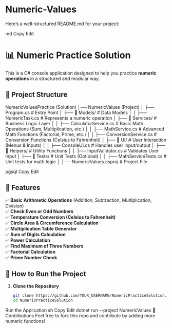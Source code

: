 # Numeric-Values
Here’s a well-structured README.md for your project:

md
Copy
Edit
# 📊 Numeric Practice Solution

This is a C# console application designed to help you practice **numeric operations** in a structured and modular way.

## 📂 Project Structure

NumericValuesPractice (Solution) │── NumericValues (Project) │ ├── Program.cs # Entry Point │ ├── 📂 Models/ # Data Models │ │ ├── NumericTask.cs # Represents a numeric operation │ ├── 📂 Services/ # Business Logic Layer │ │ ├── CalculatorService.cs # Basic Math Operations (Sum, Multiplication, etc.) │ │ ├── MathService.cs # Advanced Math Functions (Factorial, Prime, etc.) │ │ ├── ConversionService.cs # Conversion Functions (Celsius to Fahrenheit) │ ├── 📂 UI/ # User Interaction (Menus & Inputs) │ │ ├── ConsoleUI.cs # Handles user input/output │ ├── 📂 Helpers/ # Utility Functions │ │ ├── InputValidator.cs # Validates User Input │ ├── 📂 Tests/ # Unit Tests (Optional) │ │ ├── MathServiceTests.cs # Unit tests for math logic │ ├── NumericValues.csproj # Project File

pgsql
Copy
Edit

## 📌 Features

✅ **Basic Arithmetic Operations** (Addition, Subtraction, Multiplication, Division)  
✅ **Check Even or Odd Numbers**  
✅ **Temperature Conversion (Celsius to Fahrenheit)**  
✅ **Circle Area & Circumference Calculation**  
✅ **Multiplication Table Generator**  
✅ **Sum of Digits Calculation**  
✅ **Power Calculation**  
✅ **Find Maximum of Three Numbers**  
✅ **Factorial Calculation**  
✅ **Prime Number Check**  

## 🚀 How to Run the Project

1. **Clone the Repository**
   ```sh
   git clone https://github.com/YOUR_USERNAME/NumericPracticeSolution.git
   cd NumericPracticeSolution
Run the Application
sh
Copy
Edit
dotnet run --project NumericValues
📌 Contributions
Feel free to fork this repo and contribute by adding more numeric functions!